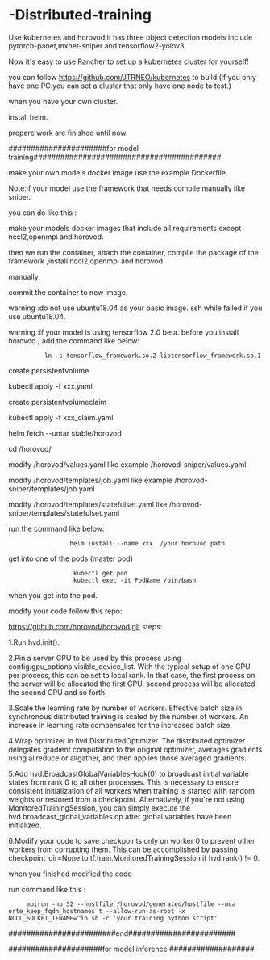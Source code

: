 # -Distributed-training
Use kubernetes and horovod.it has three object detection models include pytorch-panet,mxnet-sniper and tensorflow2-yolov3.

Now it's easy to use Rancher to set up a kubernetes cluster for yourself!

you can follow https://github.com/JTRNEO/kubernetes to build.(if you only have one PC.you can set a cluster that only have one node to test.)

when you have your own cluster.

install helm.

prepare work are finished until now.

######################for model training##########################################

make your own models docker image use the example Dockerfile.

Note:if your model use the  framework that needs compile manually like sniper.

you can do like this :

make your models docker images that include all requirements except nccl2,openmpi and horovod.

then we run the container, attach the container, compile the package of the framework ,install nccl2,openmpi and horovod 

manually.

commit the container to new image.

warning :do not use ubuntu18.04 as your basic image. ssh while failed if you use ubuntu18.04.

warning :if your model is using tensorflow 2.0 beta.  before you install horovod , add the command  like below:

              ln -s tensorflow_framework.so.2 libtensorflow_framework.so.1
            
create persistentvolume

kubectl apply -f xxx.yaml

create persistentvolumeclaim

kubectl apply -f xxx_claim.yaml

helm fetch --untar stable/horovod

cd /horovod/

modify /horovod/values.yaml like example /horovod-sniper/values.yaml

modify /horovod/templates/job.yaml like example /horovod-sniper/templates/job.yaml

modify /horovod/templates/statefulset.yaml like /horovod-sniper/templates/statefulset.yaml

run the command like below:
             
                     helm install --name xxx  /your horovod path
                     
get into one of the pods.(master pod)

                      kubectl get pod
                      kubectl exec -it PodName /bin/bash
                      
when you get into the pod.

modify your code follow this repo:

https://github.com/horovod/horovod.git
steps:

1.Run hvd.init().

2.Pin a server GPU to be used by this process using config.gpu_options.visible_device_list. With the typical setup of one GPU per process, this can be set to local rank. In that case, the first process on the server will be allocated the first GPU, second process will be allocated the second GPU and so forth.

3.Scale the learning rate by number of workers. Effective batch size in synchronous distributed training is scaled by the number of workers. An increase in learning rate compensates for the increased batch size.

4.Wrap optimizer in hvd.DistributedOptimizer. The distributed optimizer delegates gradient computation to the original optimizer, averages gradients using allreduce or allgather, and then applies those averaged gradients.

5.Add hvd.BroadcastGlobalVariablesHook(0) to broadcast initial variable states from rank 0 to all other processes. This is necessary to ensure consistent initialization of all workers when training is started with random weights or restored from a checkpoint. Alternatively, if you're not using MonitoredTrainingSession, you can simply execute the hvd.broadcast_global_variables op after global variables have been initialized.

6.Modify your code to save checkpoints only on worker 0 to prevent other workers from corrupting them. This can be accomplished by passing checkpoint_dir=None to tf.train.MonitoredTrainingSession if hvd.rank() != 0.

when you finished modified the code

run command like this :

         mpirun -np 32 --hostfile /horovod/generated/hostfile --mca orte_keep_fqdn_hostnames t --allow-run-as-root -x NCCL_SOCKET_IFNAME=^lo sh -c 'your training python script'


########################end########################

#####################for model inference ###################




                       
